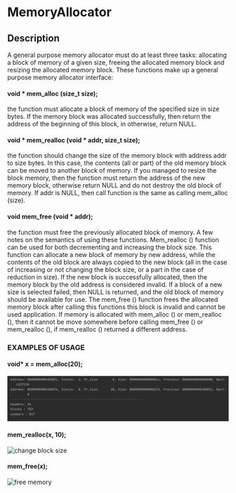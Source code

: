 # MemoryAllocator

## Description

A general purpose memory allocator must do at least three
tasks: allocating a block of memory of a given size, freeing the allocated
memory block and resizing the allocated memory block. These functions
make up a general purpose memory allocator interface:
#### void * mem_alloc (size_t size);
the function must allocate a block of memory of the specified size in size bytes. If
the memory block was allocated successfully, then return the address of the beginning of this block, in
otherwise, return NULL.
#### void * mem_realloc (void * addr, size_t size);
the function should change the size of the memory block with address addr to size bytes.
In this case, the contents (all or part) of the old memory block can be
moved to another block of memory. If you managed to resize the block
memory, then the function must return the address of the new memory block, otherwise return
NULL and do not destroy the old block of memory. If addr is NULL, then call
function is the same as calling mem_alloc (size).
#### void mem_free (void * addr);
the function must free the previously allocated block of memory.
A few notes on the semantics of using these functions.
Mem_realloc () function can be used for both decrementing and
increasing the block size. This function can allocate a new block of memory by
new address, while the contents of the old block are always copied to the new block
(all in the case of increasing or not changing the block size, or a part in the case of
reduction in size). If the new block is successfully allocated, then the memory block by
the old address is considered invalid. If a block of a new size is selected
failed, then NULL is returned, and the old block of memory should be
available for use.
The mem_free () function frees the allocated memory block after calling this
functions this block is invalid and cannot be used
application.
If memory is allocated with mem_alloc () or mem_realloc (), then it cannot be
move somewhere before calling mem_free () or mem_realloc (), if mem_realloc ()
returned a different address.
### EXAMPLES OF USAGE

#### 	void* x = mem_alloc(20);
![create block](img2.png "create block")

#### 	mem_realloc(x, 10);
![change block size](img3.png "change block size")

####  mem_free(x);
![free memory](img3.png "free memory")
